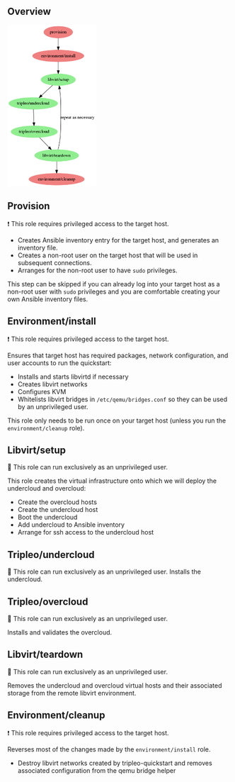 ## Overview

<img src="workflow.png" width="200" />

## Provision

:exclamation: This role requires privileged access to the target host.

- Creates Ansible inventory entry for the target host, and generates an
  inventory file.
- Creates a non-root user on the target host that will be used in
  subsequent connections.
- Arranges for the non-root user to have `sudo` privileges.

This step can be skipped if you can already log into your target host
as a non-root user with `sudo` privileges and you are comfortable
creating your own Ansible inventory files.

## Environment/install

:exclamation: This role requires privileged access to the target host.

Ensures that target host has required packages, network configuration,
and user accounts to run the quickstart:

- Installs and starts libvirtd if necessary
- Creates libvirt networks
- Configures KVM
- Whitelists libvirt bridges in `/etc/qemu/bridges.conf` so they can
  be used by an unprivileged user.

This role only needs to be run once on your target host (unless you
run the `environment/cleanup` role).

## Libvirt/setup

:green_heart: This role can run exclusively as an unprivileged user.

This role creates the virtual infrastructure onto which we will deploy
the undercloud and overcloud:

- Create the overcloud hosts
- Create the undercloud host
- Boot the undercloud
- Add undercloud to Ansible inventory
- Arrange for ssh access to the undercloud host

## Tripleo/undercloud

:green_heart: This role can run exclusively as an unprivileged user.
Installs the undercloud.

## Tripleo/overcloud

:green_heart: This role can run exclusively as an unprivileged user.

Installs and validates the overcloud.

## Libvirt/teardown

:green_heart: This role can run exclusively as an unprivileged user.

Removes the undercloud and overcloud virtual hosts and their
associated storage from the remote libvirt environment.

## Environment/cleanup

:exclamation: This role requires privileged access to the target host.

Reverses most of the changes made by the `environment/install` role.

- Destroy libvirt networks created by tripleo-quickstart and removes
  associated configuration from the qemu bridge helper
